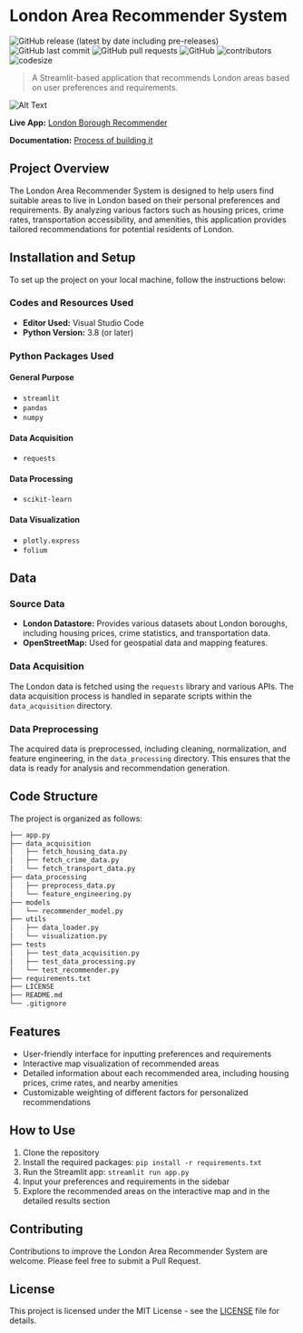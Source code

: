 # London Area Recommender System
![GitHub release (latest by date including pre-releases)](https://img.shields.io/github/v/release/JReal10/London-Area-Recommender-System?include_prereleases)
![GitHub last commit](https://img.shields.io/github/last-commit/JReal10/London-Area-Recommender-System)
![GitHub pull requests](https://img.shields.io/github/issues-pr/JReal10/London-Area-Recommender-System)
![GitHub](https://img.shields.io/github/license/JReal10/London-Area-Recommender-System)
![contributors](https://img.shields.io/github/contributors/JReal10/London-Area-Recommender-System)
![codesize](https://img.shields.io/github/languages/code-size/JReal10/London-Area-Recommender-System)

> A Streamlit-based application that recommends London areas based on user preferences and requirements.

![Alt Text](path/to/image.png)

**Live App:** [London Borough Recommender](https://londonborough.streamlit.app/)

**Documentation:** [Process of building it](https://londonborough.streamlit.app/)

## Project Overview

The London Area Recommender System is designed to help users find suitable areas to live in London based on their personal preferences and requirements. By analyzing various factors such as housing prices, crime rates, transportation accessibility, and amenities, this application provides tailored recommendations for potential residents of London.

## Installation and Setup

To set up the project on your local machine, follow the instructions below:

### Codes and Resources Used
- **Editor Used:** Visual Studio Code
- **Python Version:** 3.8 (or later)

### Python Packages Used

#### General Purpose
- `streamlit`
- `pandas`
- `numpy`

#### Data Acquisition
- `requests`

#### Data Processing
- `scikit-learn`

#### Data Visualization
- `plotly.express`
- `folium`

## Data

### Source Data
- **London Datastore:** Provides various datasets about London boroughs, including housing prices, crime statistics, and transportation data.
- **OpenStreetMap:** Used for geospatial data and mapping features.

### Data Acquisition
The London data is fetched using the `requests` library and various APIs. The data acquisition process is handled in separate scripts within the `data_acquisition` directory.

### Data Preprocessing
The acquired data is preprocessed, including cleaning, normalization, and feature engineering, in the `data_processing` directory. This ensures that the data is ready for analysis and recommendation generation.

## Code Structure

The project is organized as follows:

```bash
├── app.py
├── data_acquisition
│   ├── fetch_housing_data.py
│   ├── fetch_crime_data.py
│   └── fetch_transport_data.py
├── data_processing
│   ├── preprocess_data.py
│   └── feature_engineering.py
├── models
│   └── recommender_model.py
├── utils
│   ├── data_loader.py
│   └── visualization.py
├── tests
│   ├── test_data_acquisition.py
│   ├── test_data_processing.py
│   └── test_recommender.py
├── requirements.txt
├── LICENSE
├── README.md
└── .gitignore
```

## Features

- User-friendly interface for inputting preferences and requirements
- Interactive map visualization of recommended areas
- Detailed information about each recommended area, including housing prices, crime rates, and nearby amenities
- Customizable weighting of different factors for personalized recommendations

## How to Use

1. Clone the repository
2. Install the required packages: `pip install -r requirements.txt`
3. Run the Streamlit app: `streamlit run app.py`
4. Input your preferences and requirements in the sidebar
5. Explore the recommended areas on the interactive map and in the detailed results section

## Contributing

Contributions to improve the London Area Recommender System are welcome. Please feel free to submit a Pull Request.

## License

This project is licensed under the MIT License - see the [LICENSE](LICENSE) file for details.
